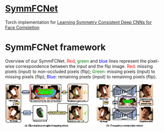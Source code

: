 # [SymmFCNet](#)
 Torch implementation for [Learning Symmetry Consistent Deep CNNs for Face Completion](#)

# SymmFCNet framework
Overview of our SymmFCNet. <font color=#FF0000>Red</font>, <font color=green>green</font> and <font color=blue>blue</font> lines represent the pixel-wise correspondence between the input and the flip image. <font color=red>Red</font>: missing pixels (input) to non-occluded pixels (flip); <font color=green>Green</font>: missing pixels (input) to missing pixels (flip); <font color=blue>Blue</font>: remaining pixels (input) to remaining pixels (flip).

<img src="./Imgs/Pipeline/SymmFCNet.png">
